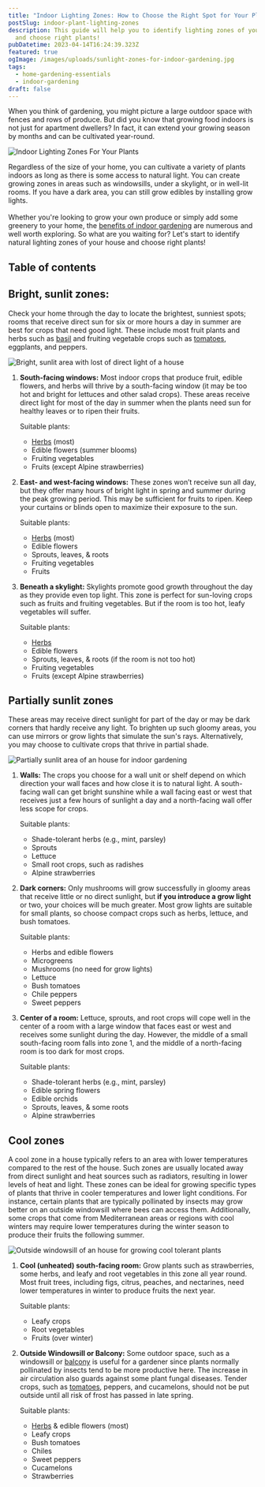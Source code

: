 ```yaml
---
title: "Indoor Lighting Zones: How to Choose the Right Spot for Your Plants?"
postSlug: indoor-plant-lighting-zones
description: This guide will help you to identify lighting zones of your house
  and choose right plants!
pubDatetime: 2023-04-14T16:24:39.323Z
featured: true
ogImage: /images/uploads/sunlight-zones-for-indoor-gardening.jpg
tags:
  - home-gardening-essentials
  - indoor-gardening
draft: false
---
```

When you think of gardening, you might picture a large outdoor space with fences and rows of produce. But did you know that growing food indoors is not just for apartment dwellers? In fact, it can extend your growing season by months and can be cultivated year-round.

![Indoor Lighting Zones For Your Plants](/images/uploads/sunlight-zones-for-indoor-gardening.jpg "Indoor Lighting Zones For Your Plants")

Regardless of the size of your home, you can cultivate a variety of plants indoors as long as there is some access to natural light. You can create growing zones in areas such as windowsills, under a skylight, or in well-lit rooms. If you have a dark area, you can still grow edibles by installing grow lights. \
\
Whether you're looking to grow your own produce or simply add some greenery to your home, the [benefits of indoor gardening](https://urbangardener.wiki/posts/benefits-of-indoor-gardening/) are numerous and well worth exploring. So what are you waiting for? Let's start to identify natural lighting zones of your house and choose right plants!

## Table of contents

## Bright, sunlit zones:

Check your home through the day to locate the brightest, sunniest spots; rooms that receive direct sun for six or more hours a day in summer are best for crops that need good light. These include most fruit plants and herbs such as [basil](https://urbangardener.wiki/posts/how-to-grow-basil-indoors/) and fruiting vegetable crops such as [tomatoes](https://urbangardener.wiki/posts/growing-tomatoes-in-pots-from-seed-to-harvest/), eggplants, and peppers.

![Bright, sunlit area with lost of direct light of a house](/images/uploads/bright-sunlit-zones-for-indoor-gardening-1-.jpg "Bright, sunlit area with lost of direct light of a house")

1. **South-facing windows:** Most indoor crops that produce fruit, edible flowers, and herbs will thrive by a south-facing window (it may be too hot and bright for lettuces and other salad crops). These areas receive direct light for most of the day in summer when the plants need sun for healthy leaves or to ripen their fruits. 

   Suitable plants:

   * [Herbs](https://urbangardener.wiki/posts/how-to-grow-herbs-indoors/) (most)
   * Edible flowers (summer blooms)
   * Fruiting vegetables
   * Fruits (except Alpine strawberries)
2. **East- and west-facing windows:** These zones won’t receive sun all day, but they offer many hours of bright light in spring and summer during the peak growing period. This may be sufficient for fruits to ripen. Keep your curtains or blinds open to maximize their exposure to the sun.

   Suitable plants:

   * [Herbs](https://urbangardener.wiki/posts/how-to-grow-herbs-indoors/) (most)
   * Edible flowers
   * Sprouts, leaves, & roots
   * Fruiting vegetables
   * Fruits
3. **Beneath a skylight:** Skylights promote good growth throughout the day as they provide even top light. This zone is perfect for sun-loving crops such as fruits and fruiting vegetables. But if the room is too hot, leafy vegetables will suffer.

   Suitable plants:

   * [Herbs](https://urbangardener.wiki/posts/how-to-grow-herbs-indoors/)
   * Edible flowers
   * Sprouts, leaves, & roots (if the room is not too hot)
   * Fruiting vegetables
   * Fruits (except Alpine strawberries)

## Partially sunlit zones

These areas may receive direct sunlight for part of the day or may be dark corners that hardly receive any light. To brighten up such gloomy areas, you can use mirrors or grow lights that simulate the sun's rays. Alternatively, you may choose to cultivate crops that thrive in partial shade.

![Partially sunlit area of an house for indoor gardening](/images/uploads/partially_sunlit_zone_of_a_house_indoor-1-.jpg "Partially sunlit area of an house for indoor gardening")

1. **Walls:** The crops you choose for a wall unit or shelf depend on which direction your wall faces and how close it is to natural light. A south-facing wall can get bright sunshine while a wall facing east or west that receives just a few hours of sunlight a day and a north-facing wall offer less scope for crops.

   Suitable plants:

   * Shade-tolerant herbs (e.g., mint, parsley)
   * Sprouts
   * Lettuce
   * Small root crops, such as radishes
   * Alpine strawberries
2. **Dark corners:** Only mushrooms will grow successfully in gloomy areas that receive little or no direct sunlight, but **if you introduce a grow light** or two, your choices will be much greater. Most grow lights are suitable for small plants, so choose compact crops such as herbs, lettuce, and bush tomatoes.

   Suitable plants:

   * Herbs and edible flowers
   * Microgreens
   * Mushrooms (no need for grow lights)
   * Lettuce
   * Bush tomatoes
   * Chile peppers
   * Sweet peppers
3. **Center of a room:** Lettuce, sprouts, and root crops will cope well in the center of a room with a large window that faces east or west and receives some sunlight during the day. However, the middle of a small south-facing room falls into zone 1, and the middle of a north-facing room is too dark for most crops.

   Suitable plants:

   * Shade-tolerant herbs (e.g., mint, parsley)
   * Edible spring flowers
   * Edible orchids
   * Sprouts, leaves, & some roots
   * Alpine strawberries

## Cool zones

A cool zone in a house typically refers to an area with lower temperatures compared to the rest of the house. Such zones are usually located away from direct sunlight and heat sources such as radiators, resulting in lower levels of heat and light. These zones can be ideal for growing specific types of plants that thrive in cooler temperatures and lower light conditions. For instance, certain plants that are typically pollinated by insects may grow better on an outside windowsill where bees can access them. Additionally, some crops that come from Mediterranean areas or regions with cool winters may require lower temperatures during the winter season to produce their fruits the following summer.

![Outside windowsill of an house for growing cool tolerant plants](/images/uploads/outside_view_of_a_house_windowsill-1-.jpg "Outside windowsill of an house for growing cool tolerant plants")

1. **Cool (unheated) south-facing room:** Grow plants such as strawberries, some herbs, and leafy and root vegetables in this zone all year round. Most fruit trees, including figs, citrus, peaches, and nectarines, need lower temperatures in winter to produce fruits the next year.

   Suitable plants:

   * Leafy crops
   * Root vegetables
   * Fruits (over winter)
2. **Outside Windowsill or Balcony:** Some outdoor space, such as a windowsill or [balcony](https://urbangardener.wiki/posts/balcony-gardening-ideas-w-plant--planter-tips/) is useful for a gardener since plants normally pollinated by insects tend to be more productive here. The increase in air circulation also guards against some plant fungal diseases. Tender crops, such as [tomatoes](https://urbangardener.wiki/posts/growing-tomatoes-in-pots-from-seed-to-harvest/), peppers, and cucamelons, should not be put outside until all risk of frost has passed in late spring.

   Suitable plants:

   * [Herbs](https://urbangardener.wiki/posts/how-to-grow-herbs-indoors/) & edible flowers (most)
   * Leafy crops
   * Bush tomatoes
   * Chiles
   * Sweet peppers
   * Cucamelons
   * Strawberries